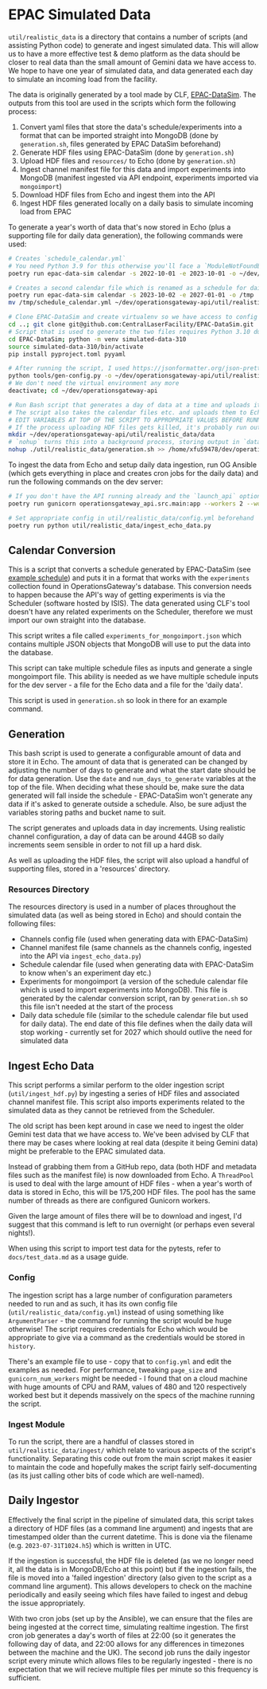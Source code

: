 # EPAC Simulated Data

`util/realistic_data` is a directory that contains a number of scripts (and assisting Python code) to generate and ingest simulated data. This will allow us to have a more effective test & demo platform as the data should be closer to real data than the small amount of Gemini data we have access to. We hope to have one year of simulated data, and data generated each day to simulate an incoming load from the facility.

The data is originally generated by a tool made by CLF, [EPAC-DataSim](https://github.com/CentralLaserFacility/EPAC-DataSim). The outputs from this tool are used in the scripts which form the following process:

1. Convert yaml files that store the data's schedule/experiments into a format that can be imported straight into MongoDB (done by `generation.sh`, files generated by EPAC DataSim beforehand)
2. Generate HDF files using EPAC-DataSim (done by `generation.sh`)
3. Upload HDF files and `resources/` to Echo (done by `generation.sh`)
4. Ingest channel manifest file for this data and import experiments into MongoDB (manifest ingested via API endpoint, experiments imported via `mongoimport`)
5. Download HDF files from Echo and ingest them into the API
6. Ingest HDF files generated locally on a daily basis to simulate incoming load from EPAC

To generate a year's worth of data that's now stored in Echo (plus a supporting file for daily data generation), the following commands were used:
```bash
# Creates `schedule_calendar.yml`
# You need Python 3.9 for this otherwise you'll face a `ModuleNotFoundError` for `zoneinfo`. Use `pyenv` or install a different version using `yum`
poetry run epac-data-sim calendar -s 2022-10-01 -e 2023-10-01 -o ~/dev/operationsgateway-api/util/realistic_data/resources/

# Creates a second calendar file which is renamed as a schedule for daily data
poetry run epac-data-sim calendar -s 2023-10-02 -e 2027-01-01 -o /tmp
mv /tmp/schedule_calendar.yml ~/dev/operationsgateway-api/util/realistic_data/resources/daily_data_schedule.yml

# Clone EPAC-DataSim and create virtualenv so we have access to config generator script
cd ..; git clone git@github.com:CentralLaserFacility/EPAC-DataSim.git
# Script that is used to generate the two files requires Python 3.10 due to match/case. If you're using pyenv, use `pyenv local 3.10`
cd EPAC-DataSim; python -m venv simulated-data-310
source simulated-data-310/bin/activate
pip install pyproject.toml pyyaml

# After running the script, I used https://jsonformatter.org/json-pretty-print to turn the single line manifest file into JSON pretty print for readability
python tools/gen-config.py -o ~/dev/operationsgateway-api/util/realistic_data/resources/channels_config.yml -m ~/dev/operationsgateway-api/util/realistic_data/resources/channel_manifest.json
# We don't need the virtual environment any more
deactivate; cd ~/dev/operationsgateway-api

# Run Bash script that generates a day of data at a time and uploads it to Echo
# The script also takes the calendar files etc. and uploads them to Echo
# EDIT VARIABLES AT TOP OF THE SCRIPT TO APPROPRIATE VALUES BEFORE RUNNING
# If the process uploading HDF files gets killed, it's probably run out of memory. Decreasing the number of threads seems to help - on my dev VM, I used 6 threads (`s4cmd` default is 16). Keep an eye on resources using `htop` and tweak as needed
mkdir ~/dev/operationsgateway-api/util/realistic_data/data
# `nohup` turns this into a background process, storing output in `data_generation.log`
nohup ./util/realistic_data/generation.sh >> /home/xfu59478/dev/operationsgateway-api/data_generation.log 2>&1 &
```

To ingest the data from Echo and setup daily data ingestion, run OG Ansible (which gets everything in place and creates cron jobs for the daily data) and run the following commands on the dev server:
```bash
# If you don't have the API running already and the `launch_api` option is set to false, start up an instance. `-t` increases the time allowed for workers to respond to a request, handy for these bigger HDF files
poetry run gunicorn operationsgateway_api.src.main:app --workers 2 --worker-class uvicorn.workers.UvicornWorker -b 127.0.0.1:8000 -t 300

# Set appropriate config in util/realistic_data/config.yml beforehand
poetry run python util/realistic_data/ingest_echo_data.py
```

## Calendar Conversion
This is a script that converts a schedule generated by EPAC-DataSim (see [example schedule](https://github.com/CentralLaserFacility/EPAC-DataSim/blob/development/schedule_config.yml)) and puts it in a format that works with the `experiments` collection found in OperationsGateway's database. This conversion needs to happen because the API's way of getting experiments is via the Scheduler (software hosted by ISIS). The data generated using CLF's tool doesn't have any related experiments on the Scheduler, therefore we must import our own straight into the database.

This script writes a file called `experiments_for_mongoimport.json` which contains multiple JSON objects that MongoDB will use to put the data into the database.

This script can take multiple schedule files as inputs and generate a single mongoimport file. This ability is needed as we have multiple schedule inputs for the dev server - a file for the Echo data and a file for the 'daily data'.

This script is used in `generation.sh` so look in there for an example command.

## Generation
This bash script is used to generate a configurable amount of data and store it in Echo. The amount of data that is generated can be changed by adjusting the number of days to generate and what the start date should be for data generation. Use the `date` and `num_days_to_generate` variables at the top of the file. When deciding what these should be, make sure the data generated will fall inside the schedule - EPAC-DataSim won't generate any data if it's asked to generate outside a schedule. Also, be sure adjust the variables storing paths and bucket name to suit.

The script generates and uploads data in day increments. Using realistic channel configuration, a day of data can be around 44GB so daily increments seem sensible in order to not fill up a hard disk.

As well as uploading the HDF files, the script will also upload a handful of supporting files, stored in a 'resources' directory.

### Resources Directory
The resources directory is used in a number of places throughout the simulated data (as well as being stored in Echo) and should contain the following files:
- Channels config file (used when generating data with EPAC-DataSim)
- Channel manifest file (same channels as the channels config, ingested into the API via `ingest_echo_data.py`)
- Schedule calendar file (used when generating data with EPAC-DataSim to know when's an experiment day etc.)
- Experiments for mongoimport (a version of the schedule calendar file which is used to import experiments into MongoDB). This file is generated by the calendar conversion script, ran by `generation.sh` so this file isn't needed at the start of the process
- Daily data schedule file (similar to the schedule calendar file but used for daily data). The end date of this file defines when the daily data will stop working - currently set for 2027 which should outlive the need for simulated data

## Ingest Echo Data
This script performs a similar perform to the older ingestion script (`util/ingest_hdf.py`) by ingesting a series of HDF files and associated channel manifest file. This script also imports experiments related to the simulated data as they cannot be retrieved from the Scheduler.

The old script has been kept around in case we need to ingest the older Gemini test data that we have access to. We've been advised by CLF that there may be cases where looking at real data (despite it being Gemini data) might be preferable to the EPAC simulated data.

Instead of grabbing them from a GitHub repo, data (both HDF and metadata files such as the manifest file) is now downloaded from Echo. A `ThreadPool` is used to deal with the large amount of HDF files - when a year's worth of data is stored in Echo, this will be 175,200 HDF files. The pool has the same number of threads as there are configured Gunicorn workers.

Given the large amount of files there will be to download and ingest, I'd suggest that this command is left to run overnight (or perhaps even several nights!).

When using this script to import test data for the pytests, refer to `docs/test_data.md` as a usage guide.

### Config
The ingestion script has a large number of configuration parameters needed to run and as such, it has its own config file (`util/realistic_data/config.yml`) instead of using something like `ArgumentParser` - the command for running the script would be huge otherwise! The script requires credentials for Echo which would be appropriate to give via a command as the credentials would be stored in `history`.

There's an example file to use - copy that to `config.yml` and edit the examples as needed. For performance, tweaking `page_size` and `gunicorn_num_workers` might be needed - I found that on a cloud machine with huge amounts of CPU and RAM, values of 480 and 120 respectively worked best but it depends massively on the specs of the machine running the script.

### Ingest Module
To run the script, there are a handful of classes stored in `util/realistic_data/ingest/` which relate to various aspects of the script's functionality. Separating this code out from the main script makes it easier to maintain the code and hopefully makes the script fairly self-documenting (as its just calling other bits of code which are well-named).

## Daily Ingestor
Effectively the final script in the pipeline of simulated data, this script takes a directory of HDF files (as a command line argument) and ingests that are timestamped older than the current datetime. This is done via the filename (e.g. `2023-07-31T1024.h5`) which is written in UTC.

If the ingestion is successful, the HDF file is deleted (as we no longer need it, all the data is in MongoDB/Echo at this point) but if the ingestion fails, the file is moved into a 'failed ingestion' directory (also given to the script as a command line argument). This allows developers to check on the machine periodically and easily seeing which files have failed to ingest and debug the issue appropriately.

With two cron jobs (set up by the Ansible), we can ensure that the files are being ingested at the correct time, simulating realtime ingestion. The first cron job generates a day's worth of files at 22:00 (so it generates the following day of data, and 22:00 allows for any differences in timezones between the machine and the UK). The second job runs the daily ingestor script every minute which allows files to be regularly ingested - there is no expectation that we will recieve multiple files per minute so this frequency is sufficient.
